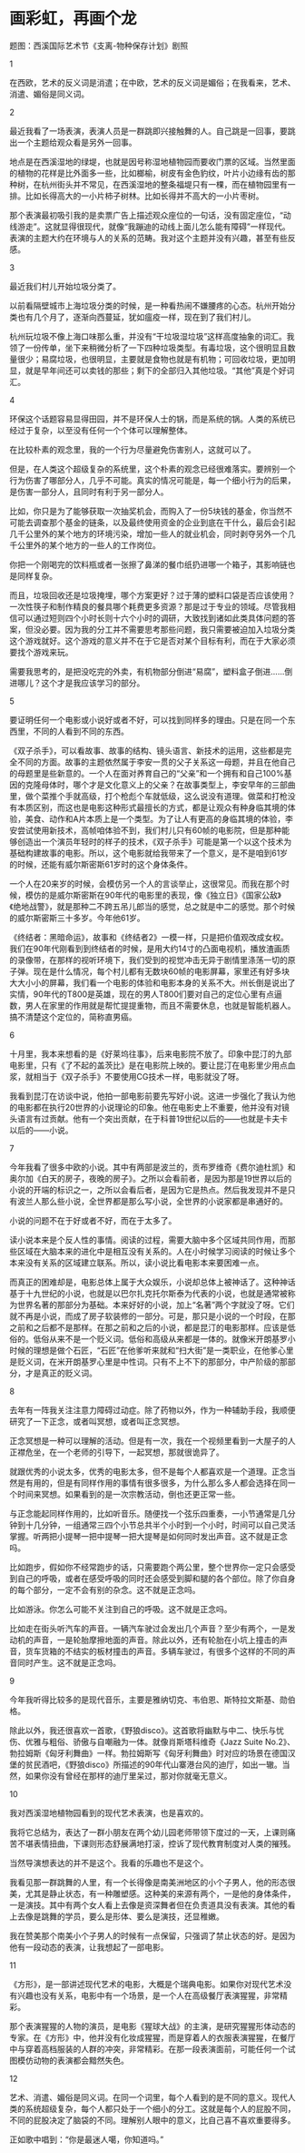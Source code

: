 # 画彩虹，再画个龙

题图：西溪国际艺术节《支离-物种保存计划》剧照  


1

在西欧，艺术的反义词是消遣；在中欧，艺术的反义词是媚俗；在我看来，艺术、消遣、媚俗是同义词。

2

最近我看了一场表演，表演人员是一群跳即兴接触舞的人。自己跳是一回事，要跳出一个主题给观众看是另外一回事。

地点是在西溪湿地的绿堤，也就是因号称湿地植物园而要收门票的区域。当然里面的植物的花样是比外面多一些，比如榔榆，树皮有金色豹纹，叶片小边缘有齿的那种树，在杭州街头并不常见，在西溪湿地的整条福堤只有一棵，而在植物园里有一排。比如长得高大的一小片柿子树林。比如长得并不高大的一小片枣树。

那个表演最初吸引我的是卖票广告上描述观众座位的一句话，没有固定座位，“动线游走”。这就显得很现代，就像“我蹦迪的动线上面儿怎么能有障碍”一样现代。表演的主题大约在环境与人的关系的范畴。我对这个主题并没有兴趣，甚至有些反感。

3

最近我们村儿开始垃圾分类了。

以前看隔壁城市上海垃圾分类的时候，是一种看热闹不嫌腰疼的心态。杭州开始分类也有几个月了，逐渐向西蔓延，犹如瘟疫一样，现在到了我们村儿。

杭州玩垃圾不像上海口味那么重，并没有“干垃圾湿垃圾”这样高度抽象的词汇。我领了一份传单，坐下来稍微分析了一下四种垃圾类型。有毒垃圾，这个很明显且数量很少；易腐垃圾，也很明显，主要就是食物也就是有机物；可回收垃圾，更加明显，就是早年间还可以卖钱的那些；剩下的全部归入其他垃圾。“其他”真是个好词汇。

4

环保这个话题容易显得田园，并不是环保人士的锅，而是系统的锅。人类的系统已经过于复杂，以至没有任何一个个体可以理解整体。

在比较朴素的观念里，我的一个行为尽量避免伤害别人，这就可以了。

但是，在人类这个超级复杂的系统里，这个朴素的观念已经很难落实。要辨别一个行为伤害了哪部分人，几乎不可能。真实的情况可能是，每一个细小行为的后果，是伤害一部分人，且同时有利于另一部分人。

比如，你只是为了能够获取一次抽奖机会，而购入了一份5块钱的基金，你当然不可能去调查那个基金的链条，以及最终使用资金的企业到底在干什么，最后会引起几千公里外的某个地方的环境污染，增加一些人的就业机会，同时剥夺另外一个几千公里外的某个地方的一些人的工作岗位。

你把一个刚喝完的饮料瓶或者一张擦了鼻涕的餐巾纸扔进哪一个箱子，其影响链也是同样复杂。

而且，垃圾回收还是垃圾掩埋，哪个方案更好？过于薄的塑料口袋是否应该使用？一次性筷子和制作精良的餐具哪个耗费更多资源？那是过于专业的领域。尽管我相信可以通过短则四个小时长则十六个小时的调研，大致找到诸如此类具体问题的答案，但没必要。因为我的分工并不需要思考那些问题，我只需要被迫加入垃圾分类这个游戏就好。这个游戏的意义并不在于它是否对某个目标有利，而在于大家必须要找个游戏来玩。

需要我思考的，是把没吃完的外卖，有机物部分倒进“易腐”，塑料盒子倒进……倒进哪儿？这个才是我应该学习的部分。

5

要证明任何一个电影或小说好或者不好，可以找到同样多的理由。只是在同一个东西里，不同的人看到不同的东西。

《双子杀手》，可以看故事、故事的结构、镜头语言、新技术的运用，这些都是完全不同的方面。故事的主题依然属于李安一贯的父子关系这一母题，并且在他自己的母题里是些新意的。一个人在面对养育自己的“父亲”和一个拥有和自己100%基因的克隆母体时，哪个才是文化意义上的父亲？在故事类型上，李安早年的三部曲里，做个菜推个手就高级，打个枪彪个车就低级，这么说没有道理。做菜和打枪没有本质区别，而这也是电影这种形式最擅长的方式，都是让观众有种身临其境的体验，美食、动作和A片本质上是一个类型。为了让人有更高的身临其境的体验，李安尝试使用新技术，高帧咱体验不到，我们村儿只有60帧的电影院，但是那种能够创造出一个演员年轻时的样子的技术，《双子杀手》可能是第一个以这个技术为基础构建故事的电影。所以，这个电影就给我带来了一个意义，是不是咱到61岁的时候，还能有威尔斯密斯61岁时的这个身体条件。

一个人在20来岁的时候，会模仿另一个人的言谈举止，这很常见。而我在那个时候，模仿的是威尔斯密斯在90年代的电影里的表现，像《独立日》《国家公敌》《绝地战警》，就是那种二不跨五吊儿郎当的感觉，总之就是中二的感觉。那个时候的威尔斯密斯三十多岁。今年他61岁。

《终结者：黑暗命运》，故事和《终结者2》一模一样，只是把价值观改成女权。我们在90年代刚看到到终结者的时候，是用大约14寸的凸面电视机，播放渣画质的录像带，在那样的视听环境下，我们受到的视觉冲击无异于剧情里涤荡一切的原子弹。现在是什么情况，每个村儿都有无数块60帧的电影屏幕，家里还有好多块大大小小的屏幕，我们看一个电影的体验和电影本身的关系不大。州长倒是说出了实情，90年代的T800是英雄，现在的男人T800们要对自己的定位心里有点逼数，男人在家里的作用就是帮忙提提重物，而且不需要休息，也就是智能机器人。搞不清楚这个定位的，简称直男癌。

6

十月里，我本来想看的是《好莱坞往事》，后来电影院不放了。印象中昆汀的九部电影里，只有《了不起的盖茨比》是在电影院上映的。要让昆汀在电影里少用点血浆，就相当于《双子杀手》不要使用CG技术一样，电影就没了呀。

我看到昆汀在访谈中说，他拍一部电影前要先写好小说。这进一步强化了我认为他的电影都在执行20世界的小说理论的印象。他在电影史上不重要，他并没有对镜头语言有过贡献。他有一个突出贡献，在于科普19世纪以后的——也就是卡夫卡以后的——小说。

7

今年我看了很多中欧的小说。其中有两部是波兰的，贡布罗维奇《费尔迪杜凯》和奥尔加《白天的房子，夜晚的房子》。之所以会看前者，是因为那是19世界以后的小说的开端的标识之一，之所以会看后者，是因为它是热点。然后我发现并不是只有波兰人那么些小说，全世界都是那么写小说，全世界的小说家都是串通好的。

小说的问题不在于好或者不好，而在于太多了。

读小说本来是个反人性的事情。阅读的过程，需要大脑中多个区域共同作用，而那些区域在大脑本来的进化中是相互没有关系的。人在小时候学习阅读的时候让多个本来没有关系的区域建立联系。所以，读小说比看电影本来要困难一点。

而真正的困难却是，电影总体上属于大众娱乐，小说却总体上被神话了。这种神话基于十九世纪的小说，也就是以巴尔扎克托尔斯泰为代表的小说，也就是通常被称为世界名著的那部分为基础。本来好好的小说，加上“名著”两个字就没了呀。它们就不再是小说，而成了房子软装修的一部分。可是，那只是小说的一个时段，在那之前和之后都不是那样。在那之前和之后的小说，都是昆汀的电影那样。应该是低俗的。低俗从来不是一个贬义词。低俗和高级从来都是一体的。就像米开朗基罗小时候的理想是做个石匠，“石匠”在他爹听来就和“扫大街”是一类职业，在他爹心里是贬义词，在米开朗基罗心里是中性词。只有不上不下的那部分，中产阶级的那部分，才是真正的贬义词。

8

去年有一阵我关注注意力障碍过动症。除了药物以外，作为一种辅助手段，我顺便研究了一下正念，或者叫冥想，或者叫正念冥想。

正念冥想是一种可以理解的活动。但是有一次，我在一个视频里看到一大屋子的人正襟危坐，在一个老师的引导下，一起冥想，那就很诡异了。

就跟优秀的小说太多，优秀的电影太多，但不是每个人都喜欢是一个道理。正念当然是有用的，但是有同样作用的事情有很多很多，为什么那么多人都会选择在同一个时间来冥想。如果看到的是一次宗教活动，倒也还更正常一些。

与正念能起同样作用的，比如听音乐。随便找一个弦乐四重奏，一小节通常是几分钟到十几分钟，一组通常三四个小节总共半个小时到一个小时，时间可以自己灵活掌握。听两把小提琴一把中提琴一把大提琴是如何同时发出声音。这不就是正念吗。

比如跑步，假如你不经常跑步的话，只需要跑个两公里，整个世界你一定只会感受到自己的呼吸，或者在感受呼吸的同时还会感受到脚和腿的各个部位。除了你自身的每个部分，一定不会有别的杂念。这不就是正念吗。

比如游泳。你怎么可能不关注到自己的呼吸。这不就是正念吗。

比如走在街头听汽车的声音。一辆汽车驶过会发出几个声音？至少有两个，一是发动机的声音，一是轮胎摩擦地面的声音。除此以外，还有轮胎在小坑上撞击的声音，货车货箱的不结实的板材撞击的声音。多辆车驶过，有很多个这样的不同的声音同时产生。这不就是正念吗。

9

今年我听得比较多的是现代音乐，主要是雅纳切克、韦伯恩、斯特拉文斯基、勋伯格。

除此以外，我还很喜欢一首歌，《野狼disco》。这首歌将幽默与中二、快乐与忧伤、优雅与粗俗、骄傲与自嘲融为一体。就像肖斯塔科维奇《Jazz Suite No.2》、勃拉姆斯《匈牙利舞曲》一样。勃拉姆斯写《匈牙利舞曲》时对应的场景在德国汉堡的贫民酒吧，《野狼disco》所描述的90年代山寨港台风的迪厅，如出一辙。当然，如果你没有曾经在那样的迪厅里呆过，那对你就毫无意义。

10

我对西溪湿地植物园看到的现代艺术表演，也是喜欢的。

我将它总结为，表达了一群小朋友在两个幼儿园老师带领下度过的一天，上课则痛苦不堪表情扭曲，下课则形态舒展满地打滚，控诉了现代教育制度对人类的摧残。

当然导演想表达的并不是这个。我看的乐趣也不是这个。

我看见那一群跳舞的人里，有一个长得像是南美洲地区的小个子男人，他的形态很美，尤其是静止状态，有一种雕塑感。这种美的来源有两个，一是他的身体条件，一是演技。其中有两个女人看上去像是资深舞者但在负责道具没有表演。其他的看上去像是跳舞的学员，要么是形体、要么是演技，还显稚嫩。

我在赞美那个南美小个子男人的时候有一点保留，只强调了禁止状态的好。是因为他有一段动态的表演，让我想起了一部电影。

11

《方形》，是一部讲述现代艺术的电影，大概是个瑞典电影。如果你对现代艺术没有兴趣也没有关系，电影中有一个场景，是一个人在高级餐厅表演猩猩，非常精彩。

那个表演猩猩的人物的演员，是电影《猩球大战》的主演，是研究猩猩形体动态的专家。在《方形》中，他并没有化妆成猩猩，而是穿着人的衣服表演猩猩，在餐厅中与穿着高档服装的人群的冲突，非常精彩。在那一段表演面前，可能任何一个试图模仿动物的表演都会黯然失色。

12

艺术、消遣、媚俗是同义词。在同一个词里，每个人看到的是不同的意义。现代人类的系统超级复杂，每个人都只处于一个细小的分工。这就是每个人的屁股不同，不同的屁股决定了脑袋的不同。理解别人眼中的意义，比自己喜不喜欢重要得多。

正如歌中唱到：“你是最迷人噶，你知道吗。”

